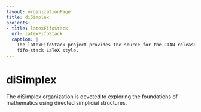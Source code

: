 ```yaml
---
layout: organizationPage
title: diSimplex
projects:
- title: latexFifoStack
  url: latexFifoStack
  caption: |
    The latexFifoStack project provides the source for the CTAN released 
    fifo-stack LaTeX style.
---
```


# diSimplex

The diSimplex organization is devoted to exploring the foundations of 
mathematics using directed simplicial structures.

